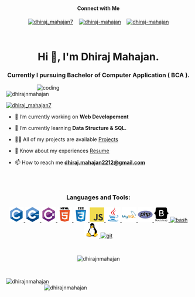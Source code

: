 <h4 align="center"> Connect with Me </h4>
<p align="center">
<a href="https://twitter.com/dhiraj_mahajan7" target="blank"><img align="center" src="https://raw.githubusercontent.com/rahuldkjain/github-profile-readme-generator/master/src/images/icons/Social/twitter.svg" alt="dhiraj_mahajan7" height="30" width="40" /></a> &nbsp;&nbsp;
<a href="https://linkedin.com/in/dhiraj-mahajan" target="blank"><img align="center" src="https://raw.githubusercontent.com/rahuldkjain/github-profile-readme-generator/master/src/images/icons/Social/linked-in-alt.svg" alt="dhiraj-mahajan" height="30" width="40" /></a> &nbsp;&nbsp;
<a href="https://stackoverflow.com/users/dhiraj-mahajan" target="blank"><img align="center" src="https://raw.githubusercontent.com/rahuldkjain/github-profile-readme-generator/master/src/images/icons/Social/stack-overflow.svg" alt="dhiraj-mahajan" height="30" width="40" /></a>
</p>
<br>
<h1 align="center">Hi 👋, I'm Dhiraj Mahajan.</h1>
<h3 align="center">Currently I pursuing Bachelor of Computer Application ( BCA ).</h3>
<img align="right"  alt="coding" width="420"  src="https://cdn.dribbble.com/users/1162077/screenshots/3848914/programmer.gif">

<p align="left"> <img src="https://komarev.com/ghpvc/?username=dhirajnmahajan&label=Profile%20views&color=0e75b6&style=flat" alt="dhirajnmahajan" /> </p>

<p align="left"> <a href="https://twitter.com/dhiraj_mahajan7" target="blank"><img src="https://img.shields.io/twitter/follow/dhiraj_mahajan7?logo=twitter&style=for-the-badge" alt="dhiraj_mahajan7" /></a> </p>

- 🔭 I’m currently working on **Web Developement**

- 🌱 I’m currently learning **Data Structure & SQL.**

- 👨‍💻 All of my projects are available [Projects](https://dhirajnmahajan.github.io/)

- 📄 Know about my experiences [Resume](https://dhirajnmahajan.github.io/assets/others/Resume/Dhiraj-Resume.pdf)

- 📫 How to reach me **dhiraj.mahajan2212@gmail.com**

<br><br>

<h3 align="center">Languages and Tools:</h3>
<p align="center"> 
<a href="https://www.cprogramming.com/" target="_blank" rel="noreferrer"> <img src="https://raw.githubusercontent.com/devicons/devicon/master/icons/c/c-original.svg" alt="c" width="40" height="40"/> </a><a href="https://www.w3schools.com/cpp/" target="_blank" rel="noreferrer"> <img src="https://raw.githubusercontent.com/devicons/devicon/master/icons/cplusplus/cplusplus-original.svg" alt="cplusplus" width="40" height="40"/> </a><a href="https://www.w3schools.com/cs/" target="_blank" rel="noreferrer"> <img src="https://raw.githubusercontent.com/devicons/devicon/master/icons/csharp/csharp-original.svg" alt="csharp" width="40" height="40"/> </a> <a href="https://www.w3.org/html/" target="_blank" rel="noreferrer"> <img src="https://raw.githubusercontent.com/devicons/devicon/master/icons/html5/html5-original-wordmark.svg" alt="html5" width="40" height="40"/> </a><a href="https://www.w3schools.com/css/" target="_blank" rel="noreferrer"> <img src="https://raw.githubusercontent.com/devicons/devicon/master/icons/css3/css3-original-wordmark.svg" alt="css3" width="40" height="40"/> </a><a href="https://developer.mozilla.org/en-US/docs/Web/JavaScript" target="_blank" rel="noreferrer">
<img src="https://raw.githubusercontent.com/devicons/devicon/master/icons/javascript/javascript-original.svg" alt="javascript" width="40" height="40"/> </a> <a href="https://www.java.com" target="_blank" rel="noreferrer"> <img src="https://raw.githubusercontent.com/devicons/devicon/master/icons/java/java-original.svg" alt="java" width="40" height="40"/> </a> <a href="https://www.mysql.com/" target="_blank" rel="noreferrer"><img src= "https://raw.githubusercontent.com/devicons/devicon/master/icons/mysql/mysql-original-wordmark.svg" alt="mysql" width="40" height="40"/> </a><a href="https://www.php.net" target="_blank" rel="noreferrer"> <img src="https://raw.githubusercontent.com/devicons/devicon/master/icons/php/php-original.svg" alt="php" width="40" height="40"/> </a><a href="https://getbootstrap.com" target="_blank" rel="noreferrer"> <img src="https://raw.githubusercontent.com/devicons/devicon/master/icons/bootstrap/bootstrap-plain-wordmark.svg" alt="bootstrap" width="40" height="40"/> </a> 
<a href="https://www.gnu.org/software/bash/" target="_blank" rel="noreferrer"> <img src="https://www.vectorlogo.zone/logos/gnu_bash/gnu_bash-icon.svg" alt="bash" width="40" height="40"/> </a> <a href="https://www.linux.org/" target="_blank" rel="noreferrer"> <img src="https://raw.githubusercontent.com/devicons/devicon/master/icons/linux/linux-original.svg" alt="linux" width="40" height="40"/> </a> <a href="https://git-scm.com/" target="_blank" rel="noreferrer"> <img src="https://www.vectorlogo.zone/logos/git-scm/git-scm-icon.svg" alt="git" width="40" height="40"/> </a>
</p>

  <br>
  <p align="center">
<img align="center" src="https://github-readme-stats.vercel.app/api/top-langs?username=dhirajnmahajan&show_icons=true&locale=en&layout=compact" alt="dhirajnmahajan" />
  </p>
<br>
<p><img align="left" src="https://github-readme-stats.vercel.app/api?username=dhirajnmahajan&show_icons=true&locale=en" alt="dhirajnmahajan" width="400" /><img align="right" src="https://github-readme-streak-stats.herokuapp.com/?user=dhirajnmahajan&" alt="dhirajnmahajan" width="400"/></p>
